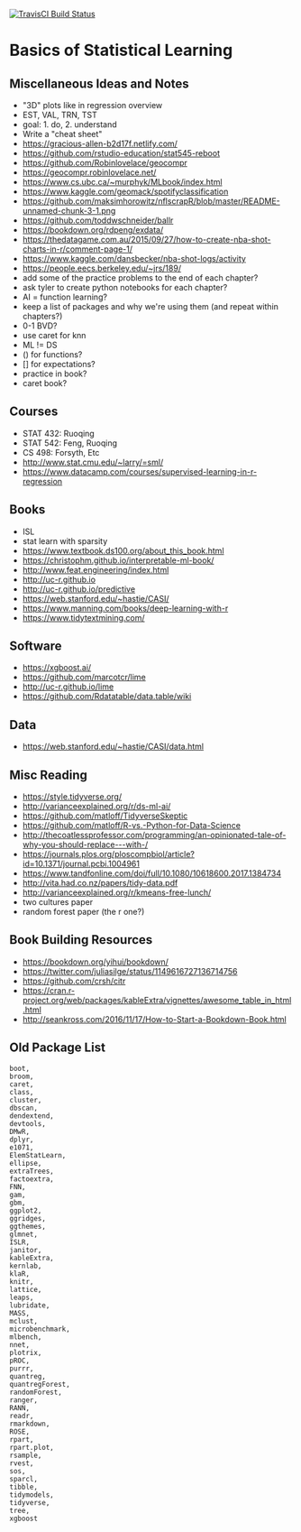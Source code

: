 [![TravisCI Build Status](https://travis-ci.com/daviddalpiaz/bsl.svg?branch=master)](https://travis-ci.com/daviddalpiaz/bsl)

# Basics of Statistical Learning

## Miscellaneous Ideas and Notes

- "3D" plots like in regression overview
- EST, VAL, TRN, TST
- goal: 1. do, 2. understand
- Write a "cheat sheet"
- https://gracious-allen-b2d17f.netlify.com/
- https://github.com/rstudio-education/stat545-reboot
- https://github.com/Robinlovelace/geocompr
- https://geocompr.robinlovelace.net/
- https://www.cs.ubc.ca/~murphyk/MLbook/index.html
- https://www.kaggle.com/geomack/spotifyclassification
- https://github.com/maksimhorowitz/nflscrapR/blob/master/README-unnamed-chunk-3-1.png
- https://github.com/toddwschneider/ballr
- https://bookdown.org/rdpeng/exdata/
- https://thedatagame.com.au/2015/09/27/how-to-create-nba-shot-charts-in-r/comment-page-1/
- https://www.kaggle.com/dansbecker/nba-shot-logs/activity
- https://people.eecs.berkeley.edu/~jrs/189/
- add some of the practice problems to the end of each chapter?
- ask tyler to create python notebooks for each chapter?
- AI = function learning?
- keep a list of packages and why we're using them (and repeat within chapters?)
- 0-1 BVD?
- use caret for knn
- ML != DS
- () for functions?
- [] for expectations?
- practice in book?
- caret book?

## Courses

- STAT 432: Ruoqing
- STAT 542: Feng, Ruoqing
- CS 498: Forsyth, Etc
- http://www.stat.cmu.edu/~larry/=sml/
- https://www.datacamp.com/courses/supervised-learning-in-r-regression

## Books

- ISL
- stat learn with sparsity
- https://www.textbook.ds100.org/about_this_book.html
- https://christophm.github.io/interpretable-ml-book/
- http://www.feat.engineering/index.html
- http://uc-r.github.io
- http://uc-r.github.io/predictive
- https://web.stanford.edu/~hastie/CASI/
- https://www.manning.com/books/deep-learning-with-r
- https://www.tidytextmining.com/

## Software

- https://xgboost.ai/
- https://github.com/marcotcr/lime
- http://uc-r.github.io/lime
- https://github.com/Rdatatable/data.table/wiki

## Data

- https://web.stanford.edu/~hastie/CASI/data.html

## Misc Reading

- https://style.tidyverse.org/
- http://varianceexplained.org/r/ds-ml-ai/
- https://github.com/matloff/TidyverseSkeptic
- https://github.com/matloff/R-vs.-Python-for-Data-Science
- http://thecoatlessprofessor.com/programming/an-opinionated-tale-of-why-you-should-replace---with-/
- https://journals.plos.org/ploscompbiol/article?id=10.1371/journal.pcbi.1004961
- https://www.tandfonline.com/doi/full/10.1080/10618600.2017.1384734
- http://vita.had.co.nz/papers/tidy-data.pdf
- http://varianceexplained.org/r/kmeans-free-lunch/
- two cultures paper
- random forest paper (the r one?)

## Book Building Resources

- https://bookdown.org/yihui/bookdown/
- https://twitter.com/juliasilge/status/1149616727136714756
- https://github.com/crsh/citr
- https://cran.r-project.org/web/packages/kableExtra/vignettes/awesome_table_in_html.html
- http://seankross.com/2016/11/17/How-to-Start-a-Bookdown-Book.html

## Old Package List

```
boot,
broom,
caret,
class,
cluster,
dbscan,
dendextend,
devtools,
DMwR,
dplyr,
e1071,
ElemStatLearn,
ellipse, 
extraTrees, 
factoextra,
FNN,
gam,
gbm, 
ggplot2,
ggridges,
ggthemes,
glmnet,
ISLR,
janitor,
kableExtra,
kernlab, 
klaR,
knitr,
lattice,
leaps,
lubridate,
MASS,
mclust,
microbenchmark,
mlbench,
nnet, 
plotrix,
pROC,
purrr,
quantreg,
quantregForest,
randomForest,
ranger,
RANN,
readr,
rmarkdown,
ROSE,
rpart, 
rpart.plot,
rsample,
rvest,
sos,
sparcl,
tibble,
tidymodels,
tidyverse,
tree,
xgboost
```
